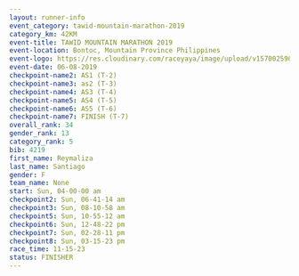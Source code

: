 ```yaml
---
layout: runner-info 
event_category: tawid-mountain-marathon-2019 
category_km: 42KM 
event-title: TAWID MOUNTAIN MARATHON 2019 
event-location: Bontoc, Mountain Province Philippines 
event-logo: https://res.cloudinary.com/raceyaya/image/upload/v1570025905/logo/tawid-mountain_shpquo.png 
event-date: 06-08-2019 
checkpoint-name2: AS1 (T-2) 
checkpoint-name3: as2 (T-3) 
checkpoint-name4: AS3 (T-4) 
checkpoint-name5: AS4 (T-5) 
checkpoint-name6: AS5 (T-6) 
checkpoint-name7: FINISH (T-7) 
overall_rank: 34
gender_rank: 13
category_rank: 5
bib: 4219
first_name: Reymaliza
last_name: Santiago
gender: F
team_name: None
start: Sun, 04-00-00 am
checkpoint2: Sun, 06-41-14 am
checkpoint3: Sun, 08-10-58 am
checkpoint5: Sun, 10-55-12 am
checkpoint6: Sun, 12-48-22 pm
checkpoint7: Sun, 02-28-11 pm
checkpoint8: Sun, 03-15-23 pm
race_time: 11-15-23
status: FINISHER
---
```

